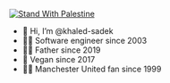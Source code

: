 [![Stand With Palestine](https://raw.githubusercontent.com/TheBSD/StandWithPalestine/main/banner-no-action.svg)](https://thebsd.github.io/StandWithPalestine)

- 👋 Hi, I’m @khaled-sadek
- 👨‍💻 Software engineer since 2003
- 👨‍👧 Father since 2019
- 🥦 Vegan since 2017
- ⚽‍🔴 Manchester United fan since 1999
